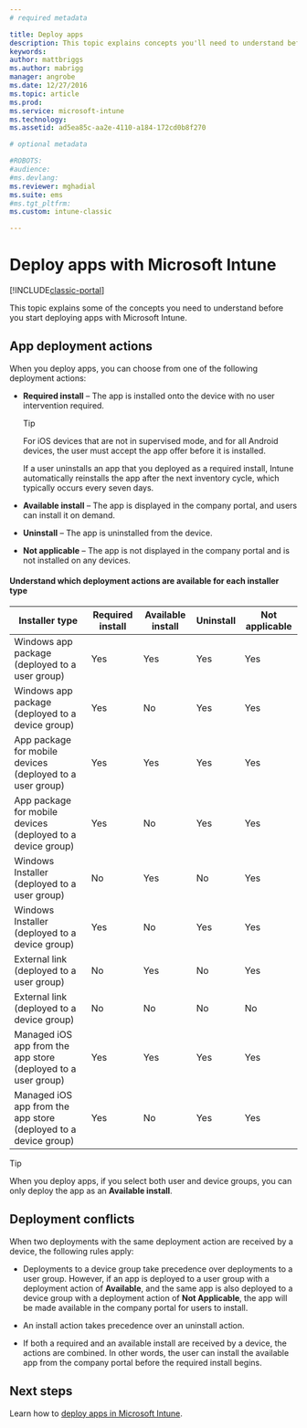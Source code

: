 ```yaml
---
# required metadata

title: Deploy apps 
description: This topic explains concepts you'll need to understand before you start deploying apps with Intune.
keywords:
author: mattbriggs
ms.author: mabrigg
manager: angrobe
ms.date: 12/27/2016
ms.topic: article
ms.prod:
ms.service: microsoft-intune
ms.technology:
ms.assetid: ad5ea85c-aa2e-4110-a184-172cd0b8f270

# optional metadata

#ROBOTS:
#audience:
#ms.devlang:
ms.reviewer: mghadial
ms.suite: ems
#ms.tgt_pltfrm:
ms.custom: intune-classic

---
```


# Deploy apps with Microsoft Intune

[!INCLUDE[classic-portal](../includes/classic-portal.md)]

This topic explains some of the concepts you need to understand before you start deploying apps with Microsoft Intune.


## App deployment actions
When you deploy apps, you can choose from one of the following deployment actions:

-   **Required install** – The app is installed onto the device with no user intervention required.

    > [!TIP]
    > For iOS devices that are not in supervised mode, and for all Android devices, the user must accept the app offer before it is installed.
    >
	>  If a user uninstalls an app that you deployed as a required install, Intune automatically reinstalls the app after the next inventory cycle, which typically occurs every seven days.

-   **Available install** – The app is displayed in the company portal, and users can install it on demand.

-   **Uninstall** – The app is uninstalled from the device.

-   **Not applicable** – The app is not displayed in the company portal and is not installed on any devices.

#### Understand which deployment actions are available for each installer type

|Installer type|Required install|Available install|Uninstall|Not applicable|
|------------------|--------------------|---------------------|-------------|------------------|
|Windows app package (deployed to a user group)|Yes|Yes|Yes|Yes|
|Windows app package (deployed to a device group)|Yes|No|Yes|Yes|
|App package for mobile devices (deployed to a user group)|Yes|Yes|Yes|Yes|
|App package for mobile devices (deployed to a device group)|Yes|No|Yes|Yes|
|Windows Installer (deployed to a user group)|No|Yes|No|Yes|
|Windows Installer (deployed to a device group)|Yes|No|Yes|Yes|
|External link (deployed to a user group)|No|Yes|No|Yes|
|External link (deployed to a device group)|No|No|No|No|
|Managed iOS app from the app store (deployed to a user group)|Yes|Yes|Yes|Yes|
|Managed iOS app from the app store (deployed to a device group)|Yes|No|Yes|Yes|
> [!TIP]
> When you deploy apps, if you select both user and device groups, you can only deploy the app as an **Available install**.

## Deployment conflicts
When two deployments with the same deployment action are received by a device, the following rules apply:

-   Deployments to a device group take precedence over deployments to a user group. However, if an app is deployed to a user group with a deployment action of **Available**, and the same app is also deployed to a device group with a deployment action of **Not Applicable**, the app will be made available in the company portal for users to install.

-   An install action takes precedence over an uninstall action.

-   If both a required and an available install are received by a device, the actions are combined. In other words, the user can install the available app from the company portal before the required install begins.


## Next steps

Learn how to [deploy apps in Microsoft Intune](deploy-apps-in-microsoft-intune.md).
